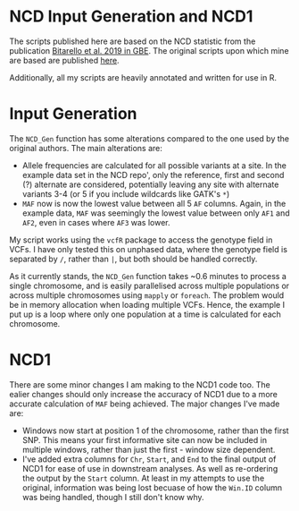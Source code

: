 # NCD Input Generation and NCD1

The scripts published here are based on the NCD statistic from the publication [Bitarello et al. 2019 in GBE](https://academic.oup.com/gbe/article/10/3/939/4938688). The original scripts upon which mine are based are published [here](https://github.com/bbitarello/NCD-Statistics). 

Additionally, all my scripts are heavily annotated and written for use in R. 

# Input Generation

The ```NCD_Gen``` function has some alterations compared to the one used by the original authors. The main alterations are:
* Allele frequencies are calculated for all possible variants at a site. In the example data set in the NCD repo', only the reference, first and second (?) alternate are considered, potentially leaving any site with alternate variants 3-4 (or 5 if you include wildcards like GATK's ```*```)
* ```MAF``` now is now the lowest value between all 5 ```AF``` columns. Again, in the example data, ```MAF``` was seemingly the lowest value between only ```AF1``` and ```AF2```, even in cases where ```AF3``` was lower.

My script works using the ```vcfR``` package to access the genotype field in VCFs. I have only tested this on unphased data, where the genotype field is separated by ```/```, rather than ```|```, but both should be handled correctly. 

As it currently stands, the ```NCD_Gen``` function takes ~0.6 minutes to process a single chromosome, and is easily parallelised across multiple populations or across multiple chromosomes using ```mapply``` or ```foreach```. The problem would be in memory allocation when loading multiple VCFs. Hence, the example I put up is a loop where only one population at a time is calculated for each chromosome.  

# NCD1

There are some minor changes I am making to the NCD1 code too. The ealier changes should only increase the accuracy of NCD1 due to a more accurate calculation of ```MAF``` being achieved. The major changes I've made are:
* Windows now start at position 1 of the chromosome, rather than the first SNP. This means your first informative site can now be included in multiple windows, rather than just the first - window size dependent. 
* I've added extra columns for ```Chr```, ```Start```, and ```End``` to the final output of NCD1 for ease of use in downstream analyses. As well as re-ordering the output by the ```Start``` column. At least in my attempts to use the original, information was being lost becuase of how the ```Win.ID``` column was being handled, though I still don't know why.  
